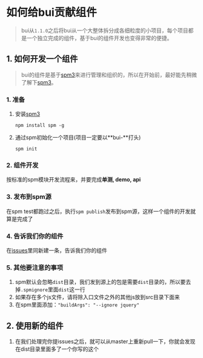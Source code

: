 # 如何给bui贡献组件

> bui从`1.1.0`之后将bui从一个大整体拆分成各细粒度的小项目，每个项目都是一个独立完成的组件，基于bui的组件开发也变得非常的便捷。  




## 1. 如何开发一个组件

> bui的组件是基于[spm3](http://spmjs.io/)来进行管理和组织的，所以在开始前，最好能先稍微了解下[spm3](http://spmjs.io/)。

### 1. 准备

1. 安装[spm3](http://spmjs.io/) 
 
   ```
   npm install spm -g
   ```

2. 通过spm初始化一个项目(项目一定要以**bui-**打头) 
 
   ```
   spm init
   ```
   
### 2. 组件开发

按标准的spm模块开发流程来，并要完成**单测, demo, api**

### 3. 发布到spm源

在spm test都跑过之后，执行`spm publish`发布到spm源，这样一个组件的开发就算是完成了

### 4. 告诉我们你的组件

在[issues](https://github.com/buiteam/bui/issues)里同新建一条，告诉我们你的组件

### 5. 其他要注意的事项

1. spm默认会忽略`dist`目录，我们发到源上的包是需要`dist`目录的，所以要去掉`.spmignore`里面`dist`这一行
2. 如果存在多个js文件，请将除入口文件之外的其他js放到src目录下面来
3. 在spm里面添加：`"buildArgs": "--ignore jquery"`



## 2. 使用新的组件

1. 在我们处理完你提issues之后，就可以从master上重新pull一下，你就会发现在dist目录里面多了一个你写的这个


